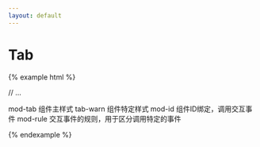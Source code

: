 ```yaml
---
layout: default
---
```


# Tab

{% example html %}

<div class="ui-tab tab-warn" mod-id="tab" mod-rule="normal">
    // ...
</div>

mod-tab 组件主样式
tab-warn 组件特定样式
mod-id 组件ID绑定，调用交互事件
mod-rule 交互事件的规则，用于区分调用特定的事件








{% endexample %}